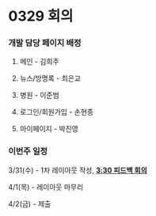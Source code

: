 # 0329 회의

### 개발 담당 페이지 배정

1. 메인 - 김희주

2. 뉴스/방명록 - 최은교

3. 병원 - 이준범

4. 로그인/회원가입 - 손현종

5. 마이페이지 - 박진영



### 이번주 일정

3/31(수) - 1차 레이아웃 작성, **<u>3:30 피드백 회의</u>**

4/1(목) - 레이아웃 마무리

4/2(금) - 제출